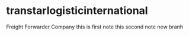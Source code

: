 # transtarlogisticinternational
Freight Forwarder Company
this is first note
this second note
new branh
